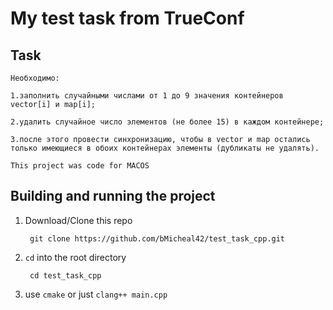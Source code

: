 # My test task from TrueConf

## Task
```shell
Необходимо:

1.заполнить случайными числами от 1 до 9 значения контейнеров vector[i] и map[i];

2.удалить случайное число элементов (не более 15) в каждом контейнере;

3.после этого провести синхронизацию, чтобы в vector и map остались только имеющиеся в обоих контейнерах элементы (дубликаты не удалять).
```

`This project was code for MACOS`

## Building and running the project
1. Download/Clone this repo

        git clone https://github.com/bMicheal42/test_task_cpp.git
        
2. `cd` into the root directory
        
        cd test_task_cpp
        
3. use `cmake` or just `clang++ main.cpp`    
